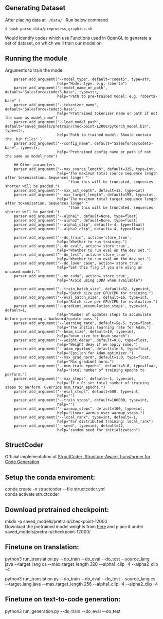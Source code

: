 
## Generating Dataset
After placing data at 
```./Data/ ```
Run below command
```
$ bash parse_data/preprocess_graphics.sh
```
Would identify codes which use Functions used in OpenGL to generate a set of dataset, on which we'll train our model on


## Running the module
Arguments to train the model
```
    parser.add_argument("--model_type", default="codet5", type=str,
                        help="Model type: e.g. roberta")
    parser.add_argument("--model_name_or_path", default="Salesforce/codet5-base", type=str, 
                        help="Path to pre-trained model: e.g. roberta-base" )
    parser.add_argument("--tokenizer_name", default="Salesforce/codet5-base",
                        help="Pretrained tokenizer name or path if not the same as model_name")    
    parser.add_argument("--load_model_path", default="saved_models/pretrain/checkpoint-12000/pytorch_model.bin", type=str, 
                        help="Path to trained model: Should contain the .bin files" )  
    parser.add_argument("--config_name", default="Salesforce/codet5-base", type=str,
                        help="Pretrained config name or path if not the same as model_name")
    
    ## Other parameters  
    parser.add_argument("--max_source_length", default=325, type=int,
                        help="The maximum total source sequence length after tokenization. Sequences longer "
                             "than this will be truncated, sequences shorter will be padded.")
    parser.add_argument("--max_ast_depth", default=12, type=int)
    parser.add_argument("--max_target_length", default=155, type=int,
                        help="The maximum total target sequence length after tokenization. Sequences longer "
                             "than this will be truncated, sequences shorter will be padded.")
    parser.add_argument("--alpha1", default=None, type=float)
    parser.add_argument("--alpha2", default=None, type=float)
    parser.add_argument("--alpha1_clip", default=-4, type=float)
    parser.add_argument("--alpha2_clip", default=-4, type=float)
    
    parser.add_argument("--do_train", action='store_true',
                        help="Whether to run training.")
    parser.add_argument("--do_eval", action='store_true',
                        help="Whether to run eval on the dev set.")
    parser.add_argument("--do_test", action='store_true',
                        help="Whether to run eval on the dev set.")
    parser.add_argument("--do_lower_case", action='store_true',
                        help="Set this flag if you are using an uncased model.")
    parser.add_argument("--no_cuda", action='store_true',
                        help="Avoid using CUDA when available") 
    
    parser.add_argument("--train_batch_size", default=32, type=int,
                        help="Batch size per GPU/CPU for training.")
    parser.add_argument("--eval_batch_size", default=16, type=int,
                        help="Batch size per GPU/CPU for evaluation.")
    parser.add_argument('--gradient_accumulation_steps', type=int, default=1,
                        help="Number of updates steps to accumulate before performing a backward/update pass.")
    parser.add_argument("--learning_rate", default=5e-5, type=float,
                        help="The initial learning rate for Adam.")
    parser.add_argument("--beam_size", default=10, type=int,
                        help="beam size for beam search")    
    parser.add_argument("--weight_decay", default=0.0, type=float,
                        help="Weight deay if we apply some.")
    parser.add_argument("--adam_epsilon", default=1e-8, type=float,
                        help="Epsilon for Adam optimizer.")
    parser.add_argument("--max_grad_norm", default=1.0, type=float,
                        help="Max gradient norm.")
    parser.add_argument("--num_train_epochs", default=3.0, type=float,
                        help="Total number of training epochs to perform.")
    parser.add_argument("--max_steps", default=-1, type=int,
                        help="If > 0: set total number of training steps to perform. Override num_train_epochs.")
    parser.add_argument("--eval_steps", default=500, type=int,
                        help="")
    parser.add_argument("--train_steps", default=100000, type=int,
                        help="")
    parser.add_argument("--warmup_steps", default=100, type=int,
                        help="Linear warmup over warmup_steps.")
    parser.add_argument("--local_rank", type=int, default=-1,
                        help="For distributed training: local_rank")   
    parser.add_argument('--seed', type=int, default=42,
                        help="random seed for initialization")
```

## StructCoder
Official implementation of [StructCoder: Structure-Aware Transformer for Code Generation](https://arxiv.org/abs/2206.05239)

## Setup the conda enviroment:
conda create -n structcoder --file structcoder.yml <br>
conda activate structcoder

## Download pretrained checkpoint:
mkdir -p saved_models/pretrain/checkpoint-12000 <br>
Download the pretrained model weights from [here](https://drive.google.com/drive/folders/1cyvtmZjaLc1OwlnU0_N_GwC_eAs5snf9?usp=sharing) and place it under saved_models/pretrain/checkpoint-12000/

## Finetune on translation:
python3 run_translation.py --do_train --do_eval --do_test --source_lang java --target_lang cs --max_target_length 320 --alpha1_clip -4 --alpha2_clip -4 

python3 run_translation.py --do_train --do_eval --do_test --source_lang cs --target_lang java --max_target_length 256 --alpha1_clip -4 --alpha2_clip -4

## Finetune on text-to-code generation:
python3 run_generation.py --do_train --do_eval --do_test
